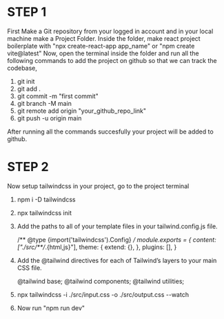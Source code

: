 # STEP 1
First Make a Git repository from your logged in account and in your local machine make a Project Folder.
Inside the folder, make react project boilerplate with "npx create-react-app app_name" or "npm create vite@latest"
Now, open the terminal inside the folder and run all the following commands to add the project on github so that we can track the codebase,
1. git init
2. git add .
3. git commit -m "first commit"
4. git branch -M main
5. git remote add origin "your_github_repo_link"
6. git push -u origin main
   
After running all the commands succesfully your project will be added to github.

# STEP 2
Now setup tailwindcss in your project, go to the project terminal
1. npm i -D tailwindcss
2. npx tailwindcss init
3. Add the paths to all of your template files in your tailwind.config.js file.
   
   /** @type {import('tailwindcss').Config} */
module.exports = {
  content: ["./src/**/*.{html,js}"],
  theme: {
    extend: {},
  },
  plugins: [],
}

5. Add the @tailwind directives for each of Tailwind’s layers to your main CSS file.
   
   @tailwind base;
   @tailwind components;
   @tailwind utilities;
   
7. npx tailwindcss -i ./src/input.css -o ./src/output.css --watch
8. Now run "npm run dev"
